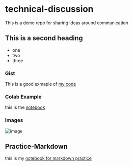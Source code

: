 # technical-discussion
This is a demo repo for sharing ideas around communication


## This is a second heading

* one
* two
* three

### Gist

This is a good exmaple of [my code](https://gist.github.com/he0019ng/d2bfe591ff0d26a8279db96a00fb9794#file-hello-py)

### Colab Example

this is the [notebook](https://github.com/he0019ng/technical-discussion/blob/main/technical_docs.ipynb)

### Images

![image](https://github.com/he0019ng/technical-discussion/assets/128305603/230036b4-9775-455d-89d3-ef290c37b923)

## Practice-Markdown

this is my [notebook for markdown practice](https://colab.research.google.com/drive/1Ub5nm7uX_gfPq2xh9CcdGQSDnjnDBDd6?usp=sharing)
